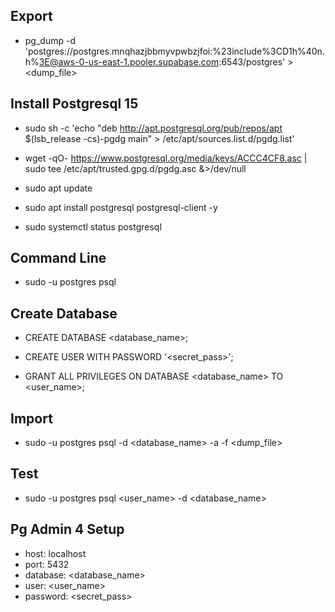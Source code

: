## Export

- pg_dump -d 'postgres://postgres.mnqhazjbbmyvpwbzjfoi:%23include%3CD1h%40n.h%3E@aws-0-us-east-1.pooler.supabase.com:6543/postgres' > <dump_file>


## Install Postgresql 15

- sudo sh -c 'echo "deb http://apt.postgresql.org/pub/repos/apt $(lsb_release -cs)-pgdg main" > /etc/apt/sources.list.d/pgdg.list'

- wget -qO- https://www.postgresql.org/media/keys/ACCC4CF8.asc | sudo tee /etc/apt/trusted.gpg.d/pgdg.asc &>/dev/null

- sudo apt update

- sudo apt install postgresql postgresql-client -y

- sudo systemctl status postgresql

## Command Line

- sudo -u postgres psql

## Create Database

- CREATE DATABASE <database_name>;

- CREATE USER <username> WITH PASSWORD '<secret_pass>';

- GRANT ALL PRIVILEGES ON DATABASE <database_name> TO <user_name>;

## Import

- sudo -u postgres psql -d <database_name> -a -f <dump_file>

## Test

- sudo -u postgres psql <user_name> -d <database_name>

## Pg Admin 4 Setup

- host: localhost
- port: 5432
- database: <database_name>
- user: <user_name>
- password: <secret_pass>
